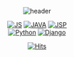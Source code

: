 
<!--
**JU-jeong/JU-jeong** is a ✨ _special_ ✨ repository because its `README.md` (this file) appears on your GitHub profile.

Here are some ideas to get you started:

- 🔭 I’m currently working on ...
- 🌱 I’m currently learning ...
- 👯 I’m looking to collaborate on ...
- 🤔 I’m looking for help with ...
- 💬 Ask me about ...
- 📫 How to reach me: ...
- 😄 Pronouns: ...
- ⚡ Fun fact: ...
-->

<div align = center>

![header](https://capsule-render.vercel.app/api?type=Waving&color=auto&height=300&section=header&text=SUIT%20YOURSELVES!&fontSize=50)
 
 <!-- [![태그이름](https://img.shields.io/badge/태그에 적히는 글씨-태그색?style=flat-square&logo=로고이름&logoColor=로고색)](관련된 내 링크) -->

[![JS](https://img.shields.io/badge/JavaScript-F7DF1E?style=flat-square&logo=JavaScript&logoColor=black)](github.com/Joowon0220/TODO-List)
[![JAVA](https://img.shields.io/badge/JAVA-007396?style=flat-square&logo=JAVA&logoColor=brown)](https://github.com/JU-jeong/java-socket-chatting)
 [![JSP](https://img.shields.io/badge/JAVA-007396?style=flat-square&logo=JAVA&logoColor=yellow)](https://github.com/JU-jeong/java-socket-chatting)
 <br>
  [![Python](https://img.shields.io/badge/Python-792EE5style=edge_flat&logo=Python&logoColor=yellow)](https://github.com/JU-jeong/java-socket-chatting)
   [![Django](https://img.shields.io/badge/JAVA-007396?style=flat-square&logo=JAVA&logoColor=green)](https://github.com/JU-jeong/java-socket-chatting)


[![Hits](https://hits.seeyoufarm.com/api/count/incr/badge.svg?url=https%3A%2F%2Fgithub.com%2FJU-jeong&count_bg=%23D60EE3&title_bg=%23080808&icon=&icon_color=%23E7E7E7&title=hits&edge_flat=false)](https://hits.seeyoufarm.com)

 

